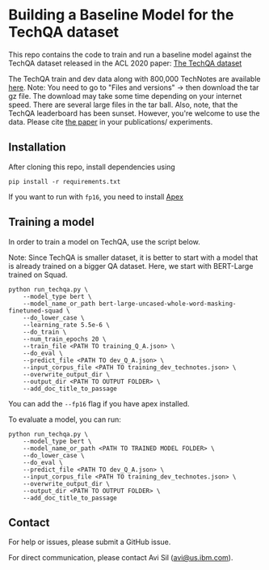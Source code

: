 # Building a Baseline Model for the TechQA dataset

This repo contains the code to train and run a baseline model against the TechQA dataset released in the ACL 2020 paper: [The TechQA dataset](https://arxiv.org/abs/1911.02984)

The TechQA train and dev data along with 800,000 TechNotes are available [here](https://huggingface.co/datasets/PrimeQA/TechQA).
Note: You need to go to "Files and versions" -> then download the tar gz file. The download may take some time depending on your internet speed. There are several large files in the tar ball.
Also, note, that the TechQA leaderboard has been sunset. However, you're welcome to use the data. Please cite [the paper](https://arxiv.org/abs/1911.02984) in your publications/ experiments.

## Installation


After cloning this repo, install dependencies using 
```
pip install -r requirements.txt
```

If you want to run with `fp16`, you need to install [Apex]( https://github.com/NVIDIA/apex.git)

## Training a model

In order to train a model on TechQA, use the script below. 

Note: Since TechQA is smaller dataset, it is better to start with a model that is already trained on a bigger QA dataset. Here, we start with BERT-Large trained on Squad.

```
python run_techqa.py \
    --model_type bert \
    --model_name_or_path bert-large-uncased-whole-word-masking-finetuned-squad \
    --do_lower_case \
    --learning_rate 5.5e-6 \ 
    --do_train \
    --num_train_epochs 20 \
    --train_file <PATH TO training_Q_A.json> \
    --do_eval \
    --predict_file <PATH TO dev_Q_A.json> \
    --input_corpus_file <PATH TO training_dev_technotes.json> \
    --overwrite_output_dir \
    --output_dir <PATH TO OUTPUT FOLDER> \ 
    --add_doc_title_to_passage 
```

You can add the `--fp16` flag if you have apex installed.

To evaluate a model, you can run:

```
python run_techqa.py \
    --model_type bert \
    --model_name_or_path <PATH TO TRAINED MODEL FOLDER> \
    --do_lower_case \
    --do_eval \
    --predict_file <PATH TO dev_Q_A.json> \
    --input_corpus_file <PATH TO training_dev_technotes.json> \
    --overwrite_output_dir \
    --output_dir <PATH TO OUTPUT FOLDER> \ 
    --add_doc_title_to_passage 
```


## Contact

For help or issues, please submit a GitHub issue.

For direct communication, please contact Avi Sil (avi@us.ibm.com).


